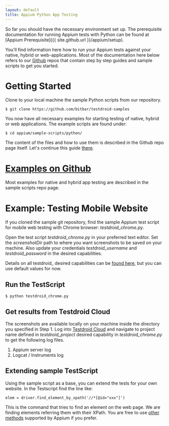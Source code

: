 ```yaml
---
layout: default
title: Appium Python App Testing
---
```



So far you should have the necessary environment set up. The
prerequisite documentation for running Appium tests with Python can be
found at [Appium
Prerequisite]({{ site.github.url }}/appium/setup).

You'll find information here how to run your Appium tests against your
native, hybrid or web-applications. Most of the documentation here
below refers to our
[Github](https://github.com/bitbar/testdroid-samples) repos that
contain step by step guides and sample scripts to get you started.

# Getting Started

Clone to your local machine the sample Python scripts from our repository.

```
$ git clone https://github.com/bitbar/testdroid-samples
```

You now have all necessary examples for starting testing of native,
hybrid or web applications. The example scripts are found under:

```
$ cd appium/sample-scripts/python/
```

The content of the files and how to use them is described in the
Github repo page itself. Let's continue this guide
[there](https://github.com/bitbar/testdroid-samples).

# [Examples on Github](https://github.com/bitbar/testdroid-samples)

Most examples for native and hybrid app testing are described in the
sample scripts repo page.

# Example: Testing Mobile Website

If you cloned the sample git repository, find the sample Appium test
script for mobile web testing with Chrome browser:
*testdroid_chrome.py*.

Open the test script *testdroid_chrome.py* in your preferred text
editor. Set the *screenshotDir* path to where you want screenshots to
be saved on your machine. Also update your credentials
*testdroid_username* and *testdroid_password* in the desired
capabilities.

Details on all testdroid_ desired capabilities can be [found
here]({{site.github.url}}/appium/testdroid-desired-caps), but you
can use default values for now.

## Run the TestScript

```
$ python testdroid_chrome.py
```

## Get results from Testdroid Cloud
 
The screenshots are available locally on your machine inside the
directory you specified in Step 1.  Log into [Testdroid
Cloud](https://cloud.testdroid.com) and navigate to project name
defined in *testdroid_project* desired capability in
*testdroid_chrome.py* to get the following log files.

1. Appium server log
1. Logcat / Instruments log
 
## Extending sample TestScript

Using the sample script as a base, you can extend the tests for your
own website.  In the Testscript find the line like:

```
elem = driver.find_element_by_xpath('//*[@id="xxx"]')
```

This is the command that tries to find an element on the web page. We
are finding elements referring them with their XPath. You are free to
use [other
methods](http://selenium-python.readthedocs.org/en/latest/locating-elements.html)
supported by Appium if you prefer.
